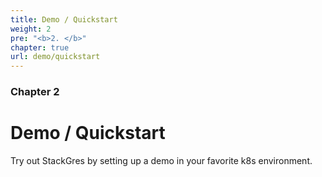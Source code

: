 ```yaml
---
title: Demo / Quickstart
weight: 2
pre: "<b>2. </b>"
chapter: true
url: demo/quickstart
---
```


### Chapter 2

# Demo / Quickstart

Try out StackGres by setting up a demo in your favorite k8s environment.
